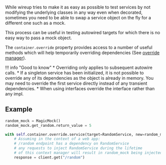 While wireup tries to make it as easy as possible to test services by not modifying
the underlying classes in any way even when decorated, sometimes you need to be able
to swap a service object on the fly for a different one such as a mock.

This process can be useful in testing autowired targets for which there is no easy
way to pass a mock object.

The `container.override` property provides access to a number of useful methods
which will help temporarily overriding dependencies 
(See [override manager](class/override_manager.md)).


!!! info "Good to know"
    * Overriding only applies to subsequent autowire calls.
    * If a singleton service has been initialized, it is not possible to override any
    of its dependencies as the object is already in memory. You may need to override
    the first service directly instead of any transient dependencies.
    * When using interfaces override the interface rather than any impl.

## Example

```python
random_mock = MagicMock()
random_mock.get_random.return_value = 5

with self.container.override.service(target=RandomService, new=random_mock):
    # Assuming in the context of a web app:
    # /random endpoint has a dependency on RandomService
    # any requests to inject RandomService during the lifetime
    # of this context manager will result in random_mock being injected instead.
    response = client.get("/random")
```
